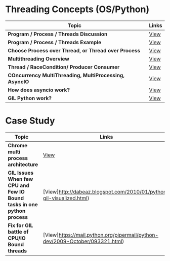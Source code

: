 # Threading Concepts (OS/Python)

| Topic   | Links |
|------------------------------------------------------------|-----------------------------------------------------------------------------------------------------|
| <b>Program / Process / Threads Discussion </b>| [View](https://www.backblaze.com/blog/whats-the-diff-programs-processes-and-threads/) |
| <b>Program / Process / Threads Example</b>| [View](https://medium.com/@bishowgurung.c/program-vs-process-vs-thread-vs-task-ff510b741f3e) |
| <b>Choose Process over Thread, or Thread over Process</b>| [View](https://www.backblaze.com/blog/whats-the-diff-programs-processes-and-threads/)|
| <b>Multithreading Overview</b>| [View](https://www.quora.com/What-is-multithreading-in-programming-How-does-it-work/answer/John-Vriezen?ch=10&share=6e5da4bf&srid=vcaUI)|
| <b>Thread / RaceCondition/ Producer Consumer </b>| [View](https://realpython.com/intro-to-python-threading/)|
| <b>COncurrency MultiThreading, MultiProcessing, AsyncIO </b>| [View](https://realpython.com/python-concurrency/)|
| <b> How does asyncio work? </b>| [View](https://stackoverflow.com/questions/49005651/how-does-asyncio-actually-work/51116910#51116910)|
| <b> GIL Python work? </b>| [View](https://realpython.com/python-gil/) |
# Case Study

| Topic   | Links |
|------------------------------------------------------------|-----------------------------------------------------------------------------------------------------|
| <b>Chrome multi process architecture</b>| [View](https://blog.chromium.org/2008/09/multi-process-architecture.html)|
| <b>GIL Issues When few CPU and Few IO Bound tasks in one python process</b>| [View]http://dabeaz.blogspot.com/2010/01/python-gil-visualized.html)|
| <b>Fix for GIL battle of CPU/IO Bound threads</b>| [View]https://mail.python.org/pipermail/python-dev/2009-October/093321.html)|
